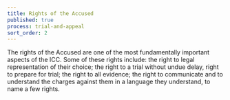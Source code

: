 ```yaml
---
title: Rights of the Accused
published: true
process: trial-and-appeal
sort_order: 2
---
```



The rights of the Accused are one of the most fundamentally important aspects of the ICC. Some of these rights include: the right to legal representation of their choice; the right to a trial without undue delay, right to prepare for trial; the right to all evidence; the right to communicate and to understand the charges against them in a language they understand, to name a few rights.